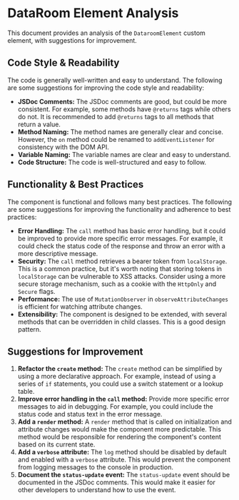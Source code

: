 # DataRoom Element Analysis

This document provides an analysis of the `DataroomElement` custom element, with suggestions for improvement.

## Code Style & Readability

The code is generally well-written and easy to understand. The following are some suggestions for improving the code style and readability:

*   **JSDoc Comments:** The JSDoc comments are good, but could be more consistent. For example, some methods have `@returns` tags while others do not. It is recommended to add `@returns` tags to all methods that return a value.
*   **Method Naming:** The method names are generally clear and concise. However, the `on` method could be renamed to `addEventListener` for consistency with the DOM API.
*   **Variable Naming:** The variable names are clear and easy to understand.
*   **Code Structure:** The code is well-structured and easy to follow.

## Functionality & Best Practices

The component is functional and follows many best practices. The following are some suggestions for improving the functionality and adherence to best practices:

*   **Error Handling:** The `call` method has basic error handling, but it could be improved to provide more specific error messages. For example, it could check the status code of the response and throw an error with a more descriptive message.
*   **Security:** The `call` method retrieves a bearer token from `localStorage`. This is a common practice, but it's worth noting that storing tokens in `localStorage` can be vulnerable to XSS attacks. Consider using a more secure storage mechanism, such as a cookie with the `HttpOnly` and `Secure` flags.
*   **Performance:** The use of `MutationObserver` in `observeAttributeChanges` is efficient for watching attribute changes.
*   **Extensibility:** The component is designed to be extended, with several methods that can be overridden in child classes. This is a good design pattern.

## Suggestions for Improvement

1.  **Refactor the `create` method:** The `create` method can be simplified by using a more declarative approach. For example, instead of using a series of `if` statements, you could use a switch statement or a lookup table.
2.  **Improve error handling in the `call` method:** Provide more specific error messages to aid in debugging. For example, you could include the status code and status text in the error message.
3.  **Add a `render` method:** A `render` method that is called on initialization and attribute changes would make the component more predictable. This method would be responsible for rendering the component's content based on its current state.
4.  **Add a `verbose` attribute:** The `log` method should be disabled by default and enabled with a `verbose` attribute. This would prevent the component from logging messages to the console in production.
5.  **Document the `status-update` event:** The `status-update` event should be documented in the JSDoc comments. This would make it easier for other developers to understand how to use the event.
